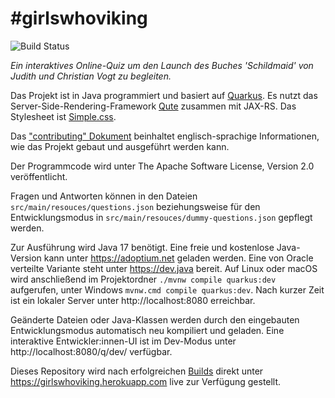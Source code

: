 # #girlswhoviking

![Build Status](https://github.com/michael-simons/girlswhoviking/actions/workflows/build.yml/badge.svg)

_Ein interaktives Online-Quiz um den Launch des Buches 'Schildmaid' von Judith und Christian Vogt zu begleiten._

Das Projekt ist in Java programmiert und basiert auf [Quarkus](https://quarkus.io). Es nutzt das Server-Side-Rendering-Framework
[Qute](https://quarkus.io/guides/qute-reference) zusammen mit JAX-RS. Das Stylesheet ist [Simple.css](https://simplecss.org).

Das ["contributing" Dokument](/CONTRIBUTING.md) beinhaltet englisch-sprachige Informationen, wie das Projekt gebaut und 
ausgeführt werden kann.

Der Programmcode wird unter The Apache Software License, Version 2.0 veröffentlicht.

Fragen und Antworten können in den Dateien `src/main/resouces/questions.json` beziehungsweise
für den Entwicklungsmodus in `src/main/resouces/dummy-questions.json` gepflegt werden.

Zur Ausführung wird Java 17 benötigt. Eine freie und kostenlose Java-Version kann unter https://adoptium.net geladen werden.
Eine von Oracle verteilte Variante steht unter https://dev.java bereit. Auf Linux oder macOS wird anschließend im Projektordner
`./mvnw compile quarkus:dev` aufgerufen, unter Windows `mvnw.cmd compile quarkus:dev`. Nach kurzer Zeit ist ein 
lokaler Server unter http://localhost:8080 erreichbar.

Geänderte Dateien oder Java-Klassen werden durch den eingebauten Entwicklungsmodus automatisch neu kompiliert und geladen. 
Eine interaktive Entwickler:innen-UI ist im Dev-Modus unter http://localhost:8080/q/dev/ verfügbar.

Dieses Repository wird nach erfolgreichen [Builds](https://github.com/michael-simons/girlswhoviking/actions/workflows/build.yml) direkt unter https://girlswhoviking.herokuapp.com live zur Verfügung gestellt.
